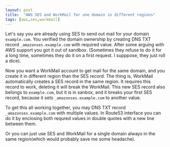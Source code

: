 ```yaml
---
layout: post
title:  "AWS SES and WorkMail for one domain in different regions"
tags: [aws,ses,workmail]
---
```


Let's say you are already using SES to send out mail for your domain `example.com`. You verified the domain ownership by creating DNS TXT record `_amazonses.example.com` with required value. After some arguing with AWS support you got it out of sandbox. (Sometimes they refuse to do it for a long time, sometimes they do it on a first request. I supppose, they just roll a dice).

Now you want a WorkMail account to get mail for the same domain, and you create it in different region than the SES record. The thing is, WorkMail automatically creates a SES record in the same region. It requires this record to work, deleting it will break the WorkMail. This new SES record also belongs to `example.com`, but it is in sanbox, and it breaks your first SES record, because it sets `_amazonses.example.com` to another value.

To get this all working together, you may DNS TXT record `_amazonses.example.com` with multiple values. In Route53  interface you can do it by enclosing both requred values in double quotes with a new line between them.

Or you can just use SES and WorkMail for a single domain always in the same region(which would probably save me some headache).
